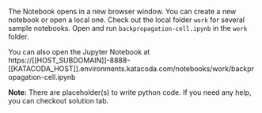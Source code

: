 The Notebook opens in a new browser window. You can create a new notebook or open a local one. Check out the local folder `work` for several sample notebooks. Open and run `backpropagation-cell.ipynb` in the `work` folder.

You can also open the Jupyter Notebook at https://[[HOST_SUBDOMAIN]]-8888-[[KATACODA_HOST]].environments.katacoda.com/notebooks/work/backpropagation-cell.ipynb

**Note:**
There are placeholder(s) to write python code. If you need any help, you can checkout solution tab.